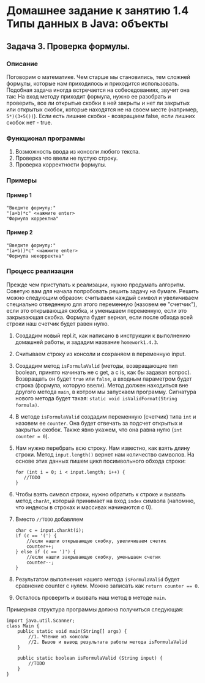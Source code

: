 # Домашнее задание к занятию 1.4 Типы данных в Java: объекты
## Задача 3. Проверка формулы.

### Описание
Поговорим о математике. Чем старше мы становились, тем сложней формулы, которые нам приходилось и приходится использовать. Подобная задача иногда встречается на собеседованиях, звучит она так: 
На вход методу приходит формула, нужно ее разобрать и проверить, все ли открытые скобки в ней закрыты и нет ли закрытых или открытых скобок, которые находятся не на своем месте (например, `5*)(3+5())`). Если есть лишние скобки - возвращаем false, если лишних скобок нет - true.

### Функционал программы
1. Возможность ввода из консоли любого текста.
2. Проверка что ввели не пустую строку.
3. Проверка корректности формулы.

### Примеры
#### Пример 1
```
"Введите формулу:"
"(a+b)*c" <нажмите enter>
"Формула корректна"
```

#### Пример 2
```
"Введите формулу:"
"(a+b))*c" <нажмите enter>
"Формула некорректна"
```

### Процесс реализации
Прежде чем приступать к реализации, нужно продумать алгоритм. Советую вам для начала попробовать решить задачу на бумаге. 
Решить можно следующим образом: считываем каждый символ и увеличиваем специально отведенную для этого переменную (назовем ее "счетчик"), если это открывающая скобка, и уменьшаем переменную, если это закрывающая скобка. 
Формула будет верная, если после обхода всей строки наш счетчик будет равен нулю.

1. Создадим новый repl.it, как написано в инструкции к выполнению домашней работы, и зададим название `homework1.4.3`.
2. Считываем строку из консоли и сохраняем в переменную input.
3. Создадим метод `isFormulaValid` (методы, возвращающие тип boolean, принято начинать не с get, а с is, как бы задавая вопрос). Возвращать он будет `true` или `false`, а входным параметром будет строка (формула, которую ввели). 
Метод должен находиться вне другого метода `main`, в котром мы запускаем программу. Сигнатура нового метода будет такая: `static void isValidFormat(String formula)`.
3. В методе `isFormulaValid` создадим переменную (счетчик) типа `int` и назовем ее `counter`. Она будет отвечать за подсчет открытых и закрытых скобок. Также явно укажем, что она равна нулю (`int counter = 0`).
4. Нам нужно перебрать всю строку. Нам известно, как взять длину строки. Метод `input.length()` вернет нам количество символов. На основе этих данных пишем цикл посимвольного обхода строки:

   ```
   for (int i = 0; i < input.length; i++) {
      //TODO
   }
   ```
5. Чтобы взять символ строки, нужно обратить к строке и вызвать метод `charAt`, который принимает на вход `index` символа (напомню, что индексы в строках и массивах начинаются с 0).
6. Вмеcто `//TODO` добавляем 

   ```
   char c = input.charAt(i);
   if (c == '(') {
       //если нашли открывающую скобку, увеличиваем счетик
       counter++;
   } else if (c == ')') {
       //если нашли закрывающую скобку, уменьшаем счетик
       counter--;
   }
   ```
   
7. Результатом выполнения нашего метода `isFormulaValid` будет сравнение counter c нулем. Можно записать как `return counter == 0`.
8. Осталось проверить и вызвать наш метод в методе `main`.

Примерная структура программы должна получиться следующая:

    import java.util.Scanner;
    class Main {
        public static void main(String[] args) {
            //1. Чтение из консоли
            //2. Вызов и вывод результата работы метода isFormulaValid
        }
    
        public static boolean isFormulaValid (String input) {
            //TODO  
        }
    }
 
